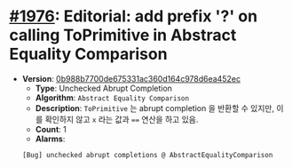 # [#1976](https://github.com/tc39/ecma262/pull/1976/files): Editorial: add prefix '?' on calling ToPrimitive in Abstract Equality Comparison

- **Version**: [0b988b7700de675331ac360d164c978d6ea452ec](https://github.com/tc39/ecma262/commits/0b988b7700de675331ac360d164c978d6ea452ec)
  - **Type**: Unchecked Abrupt Completion
  - **Algorithm**: `Abstract Equality Comparison`
  - **Description**: `ToPrimitive` 는 abrupt completion 을 반환할 수 있지만, 이를 확인하지 않고 `x` 라는 값과 `==` 연산을 하고 있음.
  - **Count**: 1
  - **Alarms**:
  ```
  [Bug] unchecked abrupt completions @ AbstractEqualityComparison
  ```
